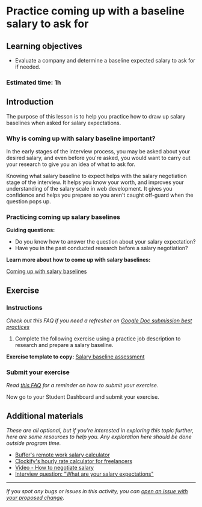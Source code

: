 # Practice coming up with a baseline salary to ask for

## Learning objectives

- Evaluate a company and determine a baseline expected salary to ask for if needed.

### **Estimated time**: 1h

## Introduction

The purpose of this lesson is to help you practice how to draw up salary baselines when asked for salary expectations. 

### Why is coming up with salary baseline important?

In the early stages of the interview process, you may be asked about your desired salary, and even before you're asked, you would want to carry out your research to give you an idea of what to ask for. 

Knowing what salary baseline to expect helps with the salary negotiation stage of the interview. It helps you know your worth, and improves your understanding of the salary scale in web development. It gives you confidence and helps you prepare so you aren't caught off-guard when the question pops up. 

### Practicing coming up salary baselines

**Guiding questions:**

- Do you know how to answer the question about your salary expectation?
- Have you in the past conducted research before a salary negotiation?

**Learn more about how to come up with salary baselines:**

[Coming up with salary baselines](https://github.com/microverseinc/curriculum-professional-skills/blob/main/job-search/coming-up-with-salary-baselines.md)

## Exercise

### Instructions

*Check out this FAQ if you need a refresher on [Google Doc submission best practices](https://microverse.zendesk.com/hc/en-us/articles/360063156813)*

1. Complete the following exercise using a practice job description to research and prepare a salary baseline.

**Exercise template to copy:** [Salary baseline assessment](https://docs.google.com/document/d/1BTzjF1gNwDq0uL2PYI72Zr7w4KPcWK7bNQuvwS8OeyA/edit?usp=sharing)

### Submit your exercise

*Read [this FAQ](https://microverse.zendesk.com/hc/en-us/articles/360061344234) for a reminder on how to submit your exercise.* 

Now go to your Student Dashboard and submit your exercise.

## Additional materials

*These are all optional, but if you're interested in exploring this topic further, here are some resources to help you. Any exploration here should be done outside program time.*

- [Buffer's remote work salary calculator](https://buffer.com/resources/salary-formula/)
- [Clockify's hourly rate calculator for freelancers](https://clockify.me/hourly-rate-calculator)
- [Video - How to negotiate salary](https://youtu.be/Xap454_Nq2g)
- [Interview question: "What are your salary expectations"](https://www.thebalancecareers.com/interview-questions-about-your-salary-expectations-2061235#:~:text=You%20can%20try%20to%20skirt,Offer%20a%20range.)
[](https://buffer.com/resources/salary-formula/)


------

_If you spot any bugs or issues in this activity, you can [open an issue with your proposed change](https://github.com/microverseinc/curriculum-transversal-skills/blob/main/git-github/articles/open_issue.md)._
